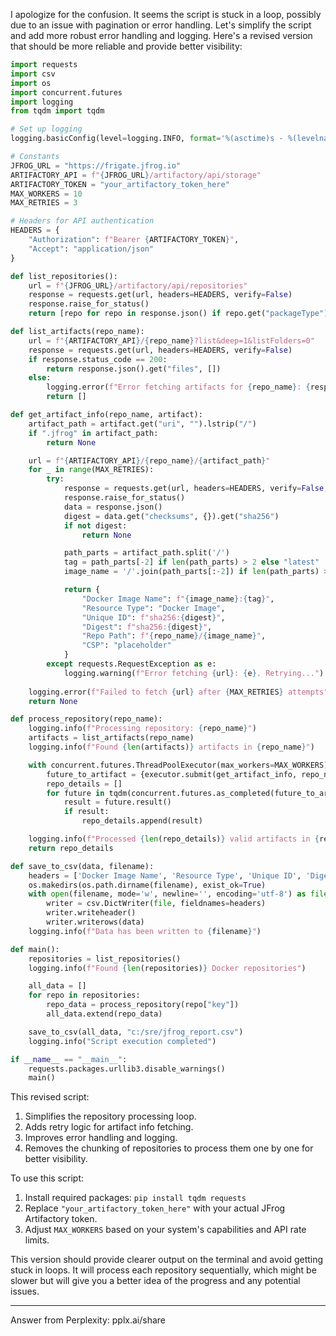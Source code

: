 I apologize for the confusion. It seems the script is stuck in a loop, possibly due to an issue with pagination or error handling. Let's simplify the script and add more robust error handling and logging. Here's a revised version that should be more reliable and provide better visibility:

```python
import requests
import csv
import os
import concurrent.futures
import logging
from tqdm import tqdm

# Set up logging
logging.basicConfig(level=logging.INFO, format='%(asctime)s - %(levelname)s - %(message)s')

# Constants
JFROG_URL = "https://frigate.jfrog.io"
ARTIFACTORY_API = f"{JFROG_URL}/artifactory/api/storage"
ARTIFACTORY_TOKEN = "your_artifactory_token_here"
MAX_WORKERS = 10
MAX_RETRIES = 3

# Headers for API authentication
HEADERS = {
    "Authorization": f"Bearer {ARTIFACTORY_TOKEN}",
    "Accept": "application/json"
}

def list_repositories():
    url = f"{JFROG_URL}/artifactory/api/repositories"
    response = requests.get(url, headers=HEADERS, verify=False)
    response.raise_for_status()
    return [repo for repo in response.json() if repo.get("packageType") == "Docker"]

def list_artifacts(repo_name):
    url = f"{ARTIFACTORY_API}/{repo_name}?list&deep=1&listFolders=0"
    response = requests.get(url, headers=HEADERS, verify=False)
    if response.status_code == 200:
        return response.json().get("files", [])
    else:
        logging.error(f"Error fetching artifacts for {repo_name}: {response.text}")
        return []

def get_artifact_info(repo_name, artifact):
    artifact_path = artifact.get("uri", "").lstrip("/")
    if ".jfrog" in artifact_path:
        return None

    url = f"{ARTIFACTORY_API}/{repo_name}/{artifact_path}"
    for _ in range(MAX_RETRIES):
        try:
            response = requests.get(url, headers=HEADERS, verify=False, timeout=10)
            response.raise_for_status()
            data = response.json()
            digest = data.get("checksums", {}).get("sha256")
            if not digest:
                return None

            path_parts = artifact_path.split('/')
            tag = path_parts[-2] if len(path_parts) > 2 else "latest"
            image_name = '/'.join(path_parts[:-2]) if len(path_parts) > 2 else path_parts[-2]

            return {
                "Docker Image Name": f"{image_name}:{tag}",
                "Resource Type": "Docker Image",
                "Unique ID": f"sha256:{digest}",
                "Digest": f"sha256:{digest}",
                "Repo Path": f"{repo_name}/{image_name}",
                "CSP": "placeholder"
            }
        except requests.RequestException as e:
            logging.warning(f"Error fetching {url}: {e}. Retrying...")
    
    logging.error(f"Failed to fetch {url} after {MAX_RETRIES} attempts")
    return None

def process_repository(repo_name):
    logging.info(f"Processing repository: {repo_name}")
    artifacts = list_artifacts(repo_name)
    logging.info(f"Found {len(artifacts)} artifacts in {repo_name}")

    with concurrent.futures.ThreadPoolExecutor(max_workers=MAX_WORKERS) as executor:
        future_to_artifact = {executor.submit(get_artifact_info, repo_name, artifact): artifact for artifact in artifacts}
        repo_details = []
        for future in tqdm(concurrent.futures.as_completed(future_to_artifact), total=len(artifacts), desc=f"Processing {repo_name}"):
            result = future.result()
            if result:
                repo_details.append(result)

    logging.info(f"Processed {len(repo_details)} valid artifacts in {repo_name}")
    return repo_details

def save_to_csv(data, filename):
    headers = ['Docker Image Name', 'Resource Type', 'Unique ID', 'Digest', 'Repo Path', 'CSP']
    os.makedirs(os.path.dirname(filename), exist_ok=True)
    with open(filename, mode='w', newline='', encoding='utf-8') as file:
        writer = csv.DictWriter(file, fieldnames=headers)
        writer.writeheader()
        writer.writerows(data)
    logging.info(f"Data has been written to {filename}")

def main():
    repositories = list_repositories()
    logging.info(f"Found {len(repositories)} Docker repositories")

    all_data = []
    for repo in repositories:
        repo_data = process_repository(repo["key"])
        all_data.extend(repo_data)

    save_to_csv(all_data, "c:/sre/jfrog_report.csv")
    logging.info("Script execution completed")

if __name__ == "__main__":
    requests.packages.urllib3.disable_warnings()
    main()
```

This revised script:

1. Simplifies the repository processing loop.
2. Adds retry logic for artifact info fetching.
3. Improves error handling and logging.
4. Removes the chunking of repositories to process them one by one for better visibility.

To use this script:
1. Install required packages: `pip install tqdm requests`
2. Replace `"your_artifactory_token_here"` with your actual JFrog Artifactory token.
3. Adjust `MAX_WORKERS` based on your system's capabilities and API rate limits.

This version should provide clearer output on the terminal and avoid getting stuck in loops. It will process each repository sequentially, which might be slower but will give you a better idea of the progress and any potential issues.

---
Answer from Perplexity: pplx.ai/share
